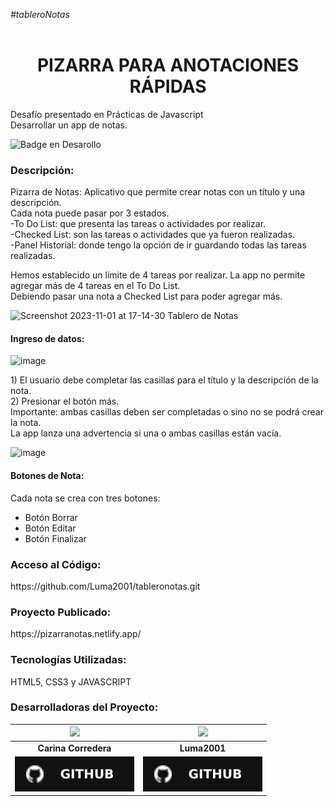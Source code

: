 <em>#tableroNotas</em><br>
<br>
<h1 align="center">PIZARRA PARA ANOTACIONES RÁPIDAS</h1>
<p>Desafío presentado en Prácticas de Javascript<br>
Desarrollar un app de notas.<br></p>
  
![Badge en Desarollo](https://img.shields.io/badge/STATUS-EN%20DESAROLLO-green)

<h3>Descripción:</h3>
<p>Pizarra de Notas: Aplicativo que permite crear notas con un título y una descripción.<br>
Cada nota puede pasar por 3 estados.<br>
  -To Do List: que presenta las tareas o actividades por realizar.<br>
  -Checked List: son las tareas o actividades que ya fueron realizadas.<br>
  -Panel Historial: donde tengo la opción de ir guardando todas las tareas realizadas.</p>
<p>Hemos establecido un límite de 4 tareas por realizar. La app no permite agregar más de 4 tareas en el To Do List.<br>
Debiendo pasar una nota a Checked List para poder agregar más.</p>  

![Screenshot 2023-11-01 at 17-14-30 Tablero de Notas](https://github.com/Luma2001/tableroNotas/assets/114626233/6f3a0a3c-9173-4002-9e33-6f1fe54fcd2f)


<h4>Ingreso de datos:</h4>

![image](https://github.com/Luma2001/tableroNotas/assets/114626233/8c037413-6857-4e45-b256-43c14032b198)
<br>

<p>1) El usuario debe completar las casillas para el título y la descripción de la nota.<br>
  2) Presionar el botón más.<br>
Importante: ambas casillas deben ser completadas o sino no se podrá crear la nota.<br>
  La app lanza una advertencia si una o ambas casillas están vacía.</p>
  
  ![image](https://github.com/Luma2001/tableroNotas/assets/114626233/c9a09225-0460-4c64-88b1-769d775b3938)
 
 <h4>Botones de Nota: </h4>
 <p>Cada nota se crea con tres botones:</p>
 <ul><li>Botón Borrar</li><li>Botón Editar</li><li>Botón Finalizar</li></ul>
  

      
<h3>Acceso al Código:</h3>
https://github.com/Luma2001/tableronotas.git

<h3>Proyecto Publicado:</h3>
https://pizarranotas.netlify.app/

<h3>Tecnologías Utilizadas:</h3>
<p>HTML5, CSS3 y JAVASCRIPT</p>
<h3>Desarrolladoras del Proyecto:</h3>

<img src="https://github.com/Luma2001/tableroNotas/assets/114626233/d7d7170e-f352-4b51-9dcc-423cb17a68fa"> | <img src="https://github.com/Luma2001/tableroNotas/assets/114626233/5c47fe54-a2a5-4897-96a7-69f4366f0187"> |
| :------------------------: | :------------------------: |
| <strong>Carina Corredera</strong> |  <strong>Luma2001</strong> |
<a href="https://github.com/cari-corredera"><img src="./img/github.svg"></a> |  <a href="https://github.com/Luma2001">  <img src="./img/github.svg"></a> | 




